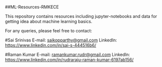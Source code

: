 ##ML-Resources-RMKECE

This repository contains resources including jupyter-notebooks and data for getting idea about machine learning basics.

For any queries, please feel free to contact:

#Sai Srinivas
E-mail: saikopparthy@gmail.com
LinkedIn: https://www.linkedin.com/in/sai-s-444516b6/
 
#Raman Kumar
E-mail: ramankumar.rudr@gmail.com
LinkedIn: https://www.linkedin.com/in/rudraraju-raman-kumar-6197ab156/
